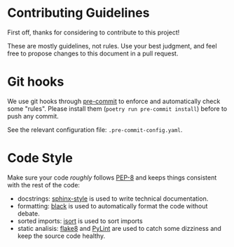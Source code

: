 # Contributing Guidelines

First off, thanks for considering to contribute to this project!

These are mostly guidelines, not rules. Use your best judgment, and feel free to propose changes to this document in a pull request.

# Git hooks

We use git hooks through [pre-commit](https://pre-commit.com/) to enforce and automatically check some "rules". Please install them (`poetry run pre-commit install`) before to push any commit.

See the relevant configuration file: `.pre-commit-config.yaml`.

# Code Style

Make sure your code *roughly* follows [PEP-8](https://www.python.org/dev/peps/pep-0008/) and keeps things consistent with the rest of the code:

- docstrings: [sphinx-style](https://sphinx-rtd-tutorial.readthedocs.io/en/latest/docstrings.html#the-sphinx-docstring-format) is used to write technical documentation.
- formatting: [black](https://black.readthedocs.io/) is used to automatically format the code without debate.
- sorted imports: [isort](https://pycqa.github.io/isort/) is used to sort imports
- static analisis: [flake8](https://flake8.pycqa.org/en/latest/) and [PyLint](https://pylint.org/) are used to catch some dizziness and keep the source code healthy.
